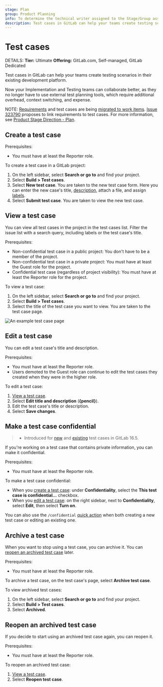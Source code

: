 ```yaml
---
stage: Plan
group: Product Planning
info: To determine the technical writer assigned to the Stage/Group associated with this page, see https://handbook.gitlab.com/handbook/product/ux/technical-writing/#assignments
description: Test cases in GitLab can help your teams create testing scenarios in their existing development platform.
---
```


# Test cases

DETAILS:
**Tier:** Ultimate
**Offering:** GitLab.com, Self-managed, GitLab Dedicated

Test cases in GitLab can help your teams create testing scenarios in their existing development platform.

Now your Implementation and Testing teams can collaborate better, as they no longer have to
use external test planning tools, which require additional overhead, context switching, and expense.

NOTE:
[Requirements](../../user/project/requirements/index.md) and test cases are being
[migrated to work items](https://gitlab.com/groups/gitlab-org/-/epics/5171).
[Issue 323790](https://gitlab.com/gitlab-org/gitlab/-/issues/323790) proposes to link requirements to test cases.
For more information, see [Product Stage Direction - Plan](https://about.gitlab.com/direction/plan/).

## Create a test case

Prerequisites:

- You must have at least the Reporter role.

To create a test case in a GitLab project:

1. On the left sidebar, select **Search or go to** and find your project.
1. Select **Build > Test cases**.
1. Select **New test case**. You are taken to the new test case form. Here you can enter
   the new case's title, [description](../../user/markdown.md), attach a file, and assign [labels](../../user/project/labels.md).
1. Select **Submit test case**. You are taken to view the new test case.

## View a test case

You can view all test cases in the project in the test cases list. Filter the
issue list with a search query, including labels or the test case's title.

Prerequisites:

- Non-confidential test case in a public project: You don't have to be a member of the project.
- Non-confidential test case in a private project: You must have at least the Guest role for the project.
- Confidential test case (regardless of project visibility): You must have at least the Reporter role for the project.

To view a test case:

1. On the left sidebar, select **Search or go to** and find your project.
1. Select **Build > Test cases**.
1. Select the title of the test case you want to view. You are taken to the test case page.

![An example test case page](img/test_case_show_v13_10.png)

## Edit a test case

You can edit a test case's title and description.

Prerequisites:

- You must have at least the Reporter role.
- Users demoted to the Guest role can continue to edit the test cases they created
  when they were in the higher role.

To edit a test case:

1. [View a test case](#view-a-test-case).
1. Select **Edit title and description** (**{pencil}**).
1. Edit the test case's title or description.
1. Select **Save changes**.

## Make a test case confidential

> - Introduced for [new](https://gitlab.com/gitlab-org/gitlab/-/issues/422121) and [existing](https://gitlab.com/gitlab-org/gitlab/-/issues/422120) test cases in GitLab 16.5.

If you're working on a test case that contains private information, you can make it confidential.

Prerequisites:

- You must have at least the Reporter role.

To make a test case confidential:

- When you [create a test case](#create-a-test-case): under **Confidentiality**, select the **This test case is confidential...** checkbox.
- When you [edit a test case](#edit-a-test-case): on the right sidebar, next to **Confidentiality**, select **Edit**, then select **Turn on**.

You can also use the `/confidential` [quick action](../../user/project/quick_actions.md) when both creating a new test case
or editing an existing one.

## Archive a test case

When you want to stop using a test case, you can archive it. You can [reopen an archived test case](#reopen-an-archived-test-case) later.

Prerequisites:

- You must have at least the Reporter role.

To archive a test case, on the test case's page, select **Archive test case**.

To view archived test cases:

1. On the left sidebar, select **Search or go to** and find your project.
1. Select **Build > Test cases**.
1. Select **Archived**.

## Reopen an archived test case

If you decide to start using an archived test case again, you can reopen it.

Prerequisites:

- You must have at least the Reporter role.

To reopen an archived test case:

1. [View a test case](#view-a-test-case).
1. Select **Reopen test case**.

